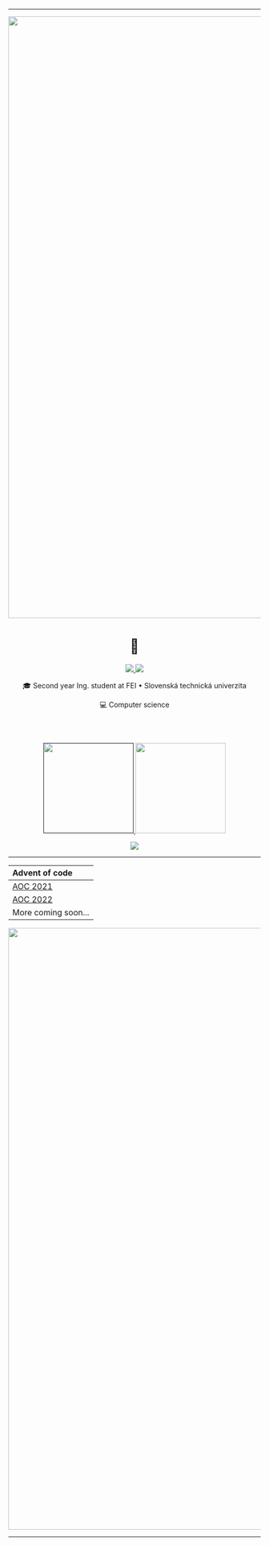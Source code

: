 
-----
<!-- header -->
<div class="fill">
  <img width= "1200"src="https://capsule-render.vercel.app/api?animation=fadeIn&type=waving&height=100&section=header" />
</div>

<h1 align="center"> 👾 </h1>

<p align="center"> 
  <a href="https://www.linkedin.com/in/tatiana-h%C3%BDlov%C3%A1-244478210/">
      <img src="https://img.shields.io/badge/LinkedIn-0077B5?style=for-the-badge&logo=linkedin&logoColor=white" />
</a>
<a href="https://discordapp.com/users/691761400560877590">
      <img src="https://img.shields.io/badge/Discord-5865F2?style=for-the-badge&logo=discord&logoColor=white" />
</a>
  
</p>
<p align="center">
 🎓 Second year Ing. student at FEI • Slovenská technická univerzita
</p>
<p align="center">
 💻 Computer science
</p>
 

<!-- stats -->
<br/><br/>

<div align="center">
  <a href="">
        <img height="180em" src="https://github-profile-summary-cards.vercel.app/api/cards/stats?username=Tezim&theme=dracula" />
  </a>
  <a href="https://github.com/Tezim/">
      <img height="180em" src="https://github-readme-stats.vercel.app/api/top-langs/?username=Tezim&layout=compact&theme=material-palenight&hide_border=true" />
  </a>
</div>
<div align="center">
  
  ![](https://github-profile-summary-cards.vercel.app/api/cards/profile-details?username=Tezim&theme=dracula)
</div>


-----

<!-- Tables -->

<div align="center"> 

| Advent of code| 
|:-------------| 
| <a href="https://github.com/Tezim/AoC_2021"> AOC 2021</a> | 
| <a href="https://github.com/Tezim/AOC_2022"> AOC 2022</a> |
| More coming soon...|

</div>

<!-- footer -->
<div class="fill">
  <img width= "1200"src="https://capsule-render.vercel.app/api?animation=fadeIn&type=waving&height=100&section=footer" />
</div>

-----

